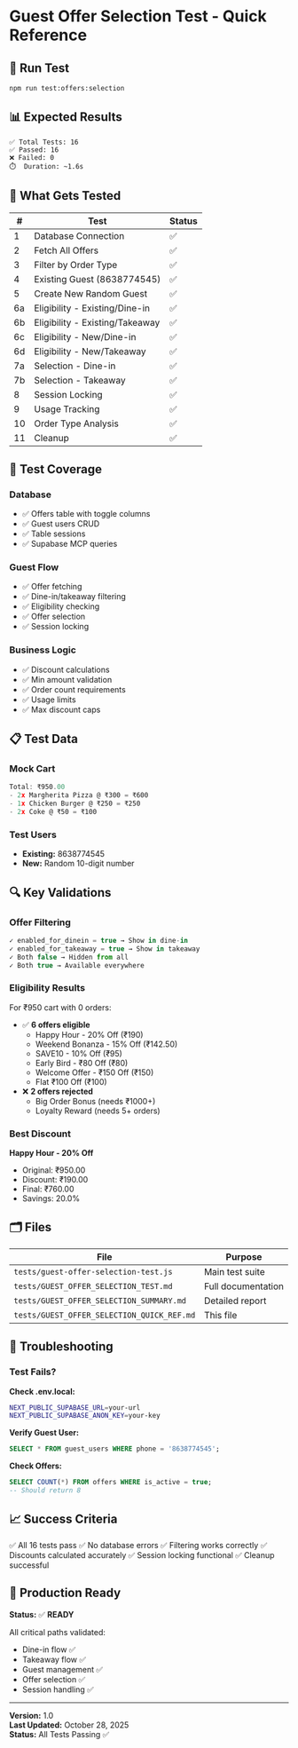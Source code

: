 # Guest Offer Selection Test - Quick Reference

## 🚀 Run Test

```bash
npm run test:offers:selection
```

## 📊 Expected Results

```
✅ Total Tests: 16
✅ Passed: 16
❌ Failed: 0
⏱️  Duration: ~1.6s
```

## 🧪 What Gets Tested

| #   | Test                            | Status |
| --- | ------------------------------- | ------ |
| 1   | Database Connection             | ✅     |
| 2   | Fetch All Offers                | ✅     |
| 3   | Filter by Order Type            | ✅     |
| 4   | Existing Guest (8638774545)     | ✅     |
| 5   | Create New Random Guest         | ✅     |
| 6a  | Eligibility - Existing/Dine-in  | ✅     |
| 6b  | Eligibility - Existing/Takeaway | ✅     |
| 6c  | Eligibility - New/Dine-in       | ✅     |
| 6d  | Eligibility - New/Takeaway      | ✅     |
| 7a  | Selection - Dine-in             | ✅     |
| 7b  | Selection - Takeaway            | ✅     |
| 8   | Session Locking                 | ✅     |
| 9   | Usage Tracking                  | ✅     |
| 10  | Order Type Analysis             | ✅     |
| 11  | Cleanup                         | ✅     |

## 🎯 Test Coverage

### Database

- ✅ Offers table with toggle columns
- ✅ Guest users CRUD
- ✅ Table sessions
- ✅ Supabase MCP queries

### Guest Flow

- ✅ Offer fetching
- ✅ Dine-in/takeaway filtering
- ✅ Eligibility checking
- ✅ Offer selection
- ✅ Session locking

### Business Logic

- ✅ Discount calculations
- ✅ Min amount validation
- ✅ Order count requirements
- ✅ Usage limits
- ✅ Max discount caps

## 📋 Test Data

### Mock Cart

```javascript
Total: ₹950.00
- 2x Margherita Pizza @ ₹300 = ₹600
- 1x Chicken Burger @ ₹250 = ₹250
- 2x Coke @ ₹50 = ₹100
```

### Test Users

- **Existing:** 8638774545
- **New:** Random 10-digit number

## 🔍 Key Validations

### Offer Filtering

```javascript
✓ enabled_for_dinein = true → Show in dine-in
✓ enabled_for_takeaway = true → Show in takeaway
✓ Both false → Hidden from all
✓ Both true → Available everywhere
```

### Eligibility Results

For ₹950 cart with 0 orders:

- ✅ **6 offers eligible**
  - Happy Hour - 20% Off (₹190)
  - Weekend Bonanza - 15% Off (₹142.50)
  - SAVE10 - 10% Off (₹95)
  - Early Bird - ₹80 Off (₹80)
  - Welcome Offer - ₹150 Off (₹150)
  - Flat ₹100 Off (₹100)
- ❌ **2 offers rejected**
  - Big Order Bonus (needs ₹1000+)
  - Loyalty Reward (needs 5+ orders)

### Best Discount

**Happy Hour - 20% Off**

- Original: ₹950.00
- Discount: ₹190.00
- Final: ₹760.00
- Savings: 20.0%

## 🗂️ Files

| File                                       | Purpose            |
| ------------------------------------------ | ------------------ |
| `tests/guest-offer-selection-test.js`      | Main test suite    |
| `tests/GUEST_OFFER_SELECTION_TEST.md`      | Full documentation |
| `tests/GUEST_OFFER_SELECTION_SUMMARY.md`   | Detailed report    |
| `tests/GUEST_OFFER_SELECTION_QUICK_REF.md` | This file          |

## 🔧 Troubleshooting

### Test Fails?

**Check .env.local:**

```bash
NEXT_PUBLIC_SUPABASE_URL=your-url
NEXT_PUBLIC_SUPABASE_ANON_KEY=your-key
```

**Verify Guest User:**

```sql
SELECT * FROM guest_users WHERE phone = '8638774545';
```

**Check Offers:**

```sql
SELECT COUNT(*) FROM offers WHERE is_active = true;
-- Should return 8
```

## 📈 Success Criteria

✅ All 16 tests pass
✅ No database errors
✅ Filtering works correctly
✅ Discounts calculated accurately
✅ Session locking functional
✅ Cleanup successful

## 🎉 Production Ready

**Status:** ✅ **READY**

All critical paths validated:

- Dine-in flow ✅
- Takeaway flow ✅
- Guest management ✅
- Offer selection ✅
- Session handling ✅

---

**Version:** 1.0  
**Last Updated:** October 28, 2025  
**Status:** All Tests Passing ✅
